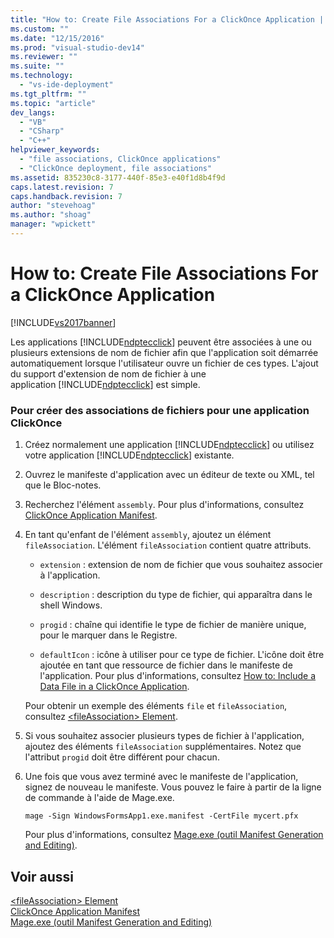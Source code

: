 ```yaml
---
title: "How to: Create File Associations For a ClickOnce Application | Microsoft Docs"
ms.custom: ""
ms.date: "12/15/2016"
ms.prod: "visual-studio-dev14"
ms.reviewer: ""
ms.suite: ""
ms.technology: 
  - "vs-ide-deployment"
ms.tgt_pltfrm: ""
ms.topic: "article"
dev_langs: 
  - "VB"
  - "CSharp"
  - "C++"
helpviewer_keywords: 
  - "file associations, ClickOnce applications"
  - "ClickOnce deployment, file associations"
ms.assetid: 835230c8-3177-440f-85e3-e40f1d8b4f9d
caps.latest.revision: 7
caps.handback.revision: 7
author: "stevehoag"
ms.author: "shoag"
manager: "wpickett"
---
```

# How to: Create File Associations For a ClickOnce Application
[!INCLUDE[vs2017banner](../code-quality/includes/vs2017banner.md)]

Les applications [!INCLUDE[ndptecclick](../deployment/includes/ndptecclick_md.md)] peuvent être associées à une ou plusieurs extensions de nom de fichier afin que l'application soit démarrée automatiquement lorsque l'utilisateur ouvre un fichier de ces types.  L'ajout du support d'extension de nom de fichier à une application [!INCLUDE[ndptecclick](../deployment/includes/ndptecclick_md.md)] est simple.  
  
### Pour créer des associations de fichiers pour une application ClickOnce  
  
1.  Créez normalement une application [!INCLUDE[ndptecclick](../deployment/includes/ndptecclick_md.md)] ou utilisez votre application [!INCLUDE[ndptecclick](../deployment/includes/ndptecclick_md.md)] existante.  
  
2.  Ouvrez le manifeste d'application avec un éditeur de texte ou XML, tel que le Bloc\-notes.  
  
3.  Recherchez l'élément `assembly`.  Pour plus d'informations, consultez [ClickOnce Application Manifest](../deployment/clickonce-application-manifest.md).  
  
4.  En tant qu'enfant de l'élément `assembly`, ajoutez un élément `fileAssociation`.  L'élément `fileAssociation` contient quatre attributs.  
  
    -   `extension` : extension de nom de fichier que vous souhaitez associer à l'application.  
  
    -   `description` : description du type de fichier, qui apparaîtra dans le shell Windows.  
  
    -   `progid` : chaîne qui identifie le type de fichier de manière unique, pour le marquer dans le Registre.  
  
    -   `defaultIcon` : icône à utiliser pour ce type de fichier.  L'icône doit être ajoutée en tant que ressource de fichier dans le manifeste de l'application.  Pour plus d'informations, consultez [How to: Include a Data File in a ClickOnce Application](../deployment/how-to-include-a-data-file-in-a-clickonce-application.md).  
  
     Pour obtenir un exemple des éléments `file` et `fileAssociation`, consultez [\<fileAssociation\> Element](../deployment/fileassociation-element-clickonce-application.md).  
  
5.  Si vous souhaitez associer plusieurs types de fichier à l'application, ajoutez des éléments `fileAssociation` supplémentaires.  Notez que l'attribut `progid` doit être différent pour chacun.  
  
6.  Une fois que vous avez terminé avec le manifeste de l'application, signez de nouveau le manifeste.  Vous pouvez le faire à partir de la ligne de commande à l'aide de Mage.exe.  
  
     `mage -Sign WindowsFormsApp1.exe.manifest -CertFile mycert.pfx`  
  
     Pour plus d'informations, consultez [Mage.exe \(outil Manifest Generation and Editing\)](../Topic/Mage.exe%20\(Manifest%20Generation%20and%20Editing%20Tool\).md).  
  
## Voir aussi  
 [\<fileAssociation\> Element](../deployment/fileassociation-element-clickonce-application.md)   
 [ClickOnce Application Manifest](../deployment/clickonce-application-manifest.md)   
 [Mage.exe \(outil Manifest Generation and Editing\)](../Topic/Mage.exe%20\(Manifest%20Generation%20and%20Editing%20Tool\).md)
